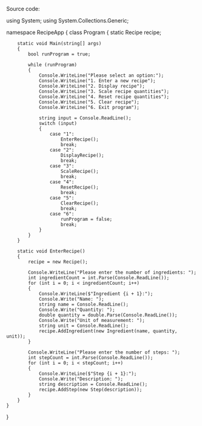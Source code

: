 Source code: 

using System;
using System.Collections.Generic;

namespace RecipeApp
{
    class Program
    {
        static Recipe recipe;

        static void Main(string[] args)
        {
            bool runProgram = true;

            while (runProgram)
            {
                Console.WriteLine("Please select an option:");
                Console.WriteLine("1. Enter a new recipe");
                Console.WriteLine("2. Display recipe");
                Console.WriteLine("3. Scale recipe quantities");
                Console.WriteLine("4. Reset recipe quantities");
                Console.WriteLine("5. Clear recipe");
                Console.WriteLine("6. Exit program");

                string input = Console.ReadLine();
                switch (input)
                {
                    case "1":
                        EnterRecipe();
                        break;
                    case "2":
                        DisplayRecipe();
                        break;
                    case "3":
                        ScaleRecipe();
                        break;
                    case "4":
                        ResetRecipe();
                        break;
                    case "5":
                        ClearRecipe();
                        break;
                    case "6":
                        runProgram = false;
                        break;
                }
            }
        }

        static void EnterRecipe()
        {
            recipe = new Recipe();

            Console.WriteLine("Please enter the number of ingredients: ");
            int ingredientCount = int.Parse(Console.ReadLine());
            for (int i = 0; i < ingredientCount; i++)
            {
                Console.WriteLine($"Ingredient {i + 1}:");
                Console.Write("Name: ");
                string name = Console.ReadLine();
                Console.Write("Quantity: ");
                double quantity = double.Parse(Console.ReadLine());
                Console.Write("Unit of measurement: ");
                string unit = Console.ReadLine();
                recipe.AddIngredient(new Ingredient(name, quantity, unit));
            }

            Console.WriteLine("Please enter the number of steps: ");
            int stepCount = int.Parse(Console.ReadLine());
            for (int i = 0; i < stepCount; i++)
            {
                Console.WriteLine($"Step {i + 1}:");
                Console.Write("Description: ");
                string description = Console.ReadLine();
                recipe.AddStep(new Step(description));
            }
        }
    }
}
